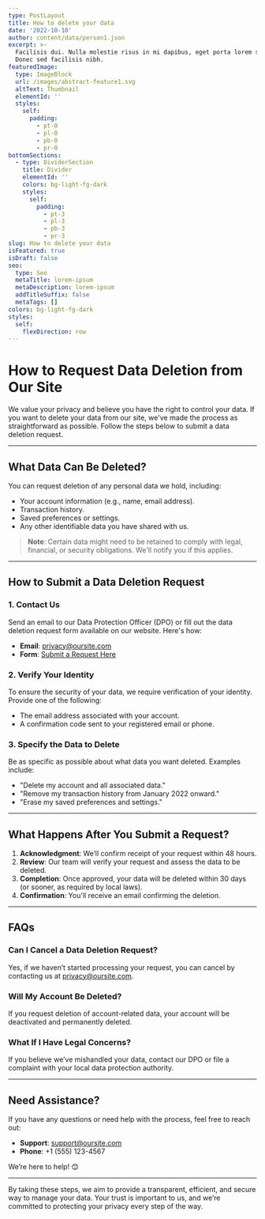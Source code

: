 ```yaml
---
type: PostLayout
title: How to delete your data
date: '2022-10-10'
author: content/data/person1.json
excerpt: >-
  Facilisis dui. Nulla molestie risus in mi dapibus, eget porta lorem semper.
  Donec sed facilisis nibh.
featuredImage:
  type: ImageBlock
  url: /images/abstract-feature1.svg
  altText: Thumbnail
  elementId: ''
  styles:
    self:
      padding:
        - pt-0
        - pl-0
        - pb-0
        - pr-0
bottomSections:
  - type: DividerSection
    title: Divider
    elementId: ''
    colors: bg-light-fg-dark
    styles:
      self:
        padding:
          - pt-3
          - pl-3
          - pb-3
          - pr-3
slug: How to delete your data
isFeatured: true
isDraft: false
seo:
  type: Seo
  metaTitle: lorem-ipsum
  metaDescription: lorem-ipsum
  addTitleSuffix: false
  metaTags: []
colors: bg-light-fg-dark
styles:
  self:
    flexDirection: row
---
```

# How to Request Data Deletion from Our Site

We value your privacy and believe you have the right to control your data. If you want to delete your data from our site, we've made the process as straightforward as possible. Follow the steps below to submit a data deletion request.

---

## **What Data Can Be Deleted?**

You can request deletion of any personal data we hold, including:

- Your account information (e.g., name, email address).
- Transaction history.
- Saved preferences or settings.
- Any other identifiable data you have shared with us.

> **Note**: Certain data might need to be retained to comply with legal, financial, or security obligations. We'll notify you if this applies.

---

## **How to Submit a Data Deletion Request**

### 1. **Contact Us**
Send an email to our Data Protection Officer (DPO) or fill out the data deletion request form available on our website. Here's how:

- **Email**: [privacy@oursite.com](mailto:privacy@oursite.com)
- **Form**: [Submit a Request Here](https://oursite.com/data-deletion-request)

### 2. **Verify Your Identity**
To ensure the security of your data, we require verification of your identity. Provide one of the following:

- The email address associated with your account.
- A confirmation code sent to your registered email or phone.

### 3. **Specify the Data to Delete**
Be as specific as possible about what data you want deleted. Examples include:

- "Delete my account and all associated data."
- "Remove my transaction history from January 2022 onward."
- "Erase my saved preferences and settings."

---

## **What Happens After You Submit a Request?**

1. **Acknowledgment**: We’ll confirm receipt of your request within 48 hours.
2. **Review**: Our team will verify your request and assess the data to be deleted.
3. **Completion**: Once approved, your data will be deleted within 30 days (or sooner, as required by local laws).
4. **Confirmation**: You'll receive an email confirming the deletion.

---

## **FAQs**

### **Can I Cancel a Data Deletion Request?**
Yes, if we haven’t started processing your request, you can cancel by contacting us at [privacy@oursite.com](mailto:privacy@oursite.com).

### **Will My Account Be Deleted?**
If you request deletion of account-related data, your account will be deactivated and permanently deleted.

### **What If I Have Legal Concerns?**
If you believe we’ve mishandled your data, contact our DPO or file a complaint with your local data protection authority.

---

## **Need Assistance?**
If you have any questions or need help with the process, feel free to reach out:

- **Support**: [support@oursite.com](mailto:support@oursite.com)
- **Phone**: +1 (555) 123-4567

We’re here to help! 😊

---

By taking these steps, we aim to provide a transparent, efficient, and secure way to manage your data. Your trust is important to us, and we’re committed to protecting your privacy every step of the way.
